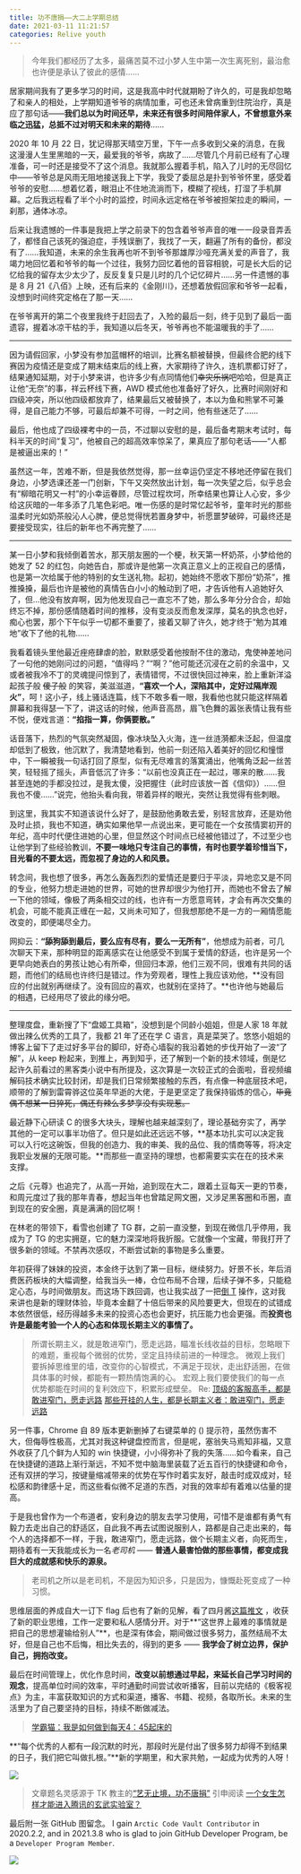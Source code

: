 ```yaml
---
title: 功不唐捐——大二上学期总结
date: 2021-03-11 11:21:57
categories: Relive youth
---
```

> 今年我们都经历了太多，最痛苦莫不过小梦人生中第一次生离死别，最治愈也许便是承认了彼此的感情……

居家期间我有了更多学习的时间，这是我高中时代就期盼了许久的，可是我却忽略了和亲人的相处，上学期知道爷爷的病情加重，可也还未曾病重到住院治疗，真是应了那句话——**我们总以为时间还早，未来还有很多时间陪伴家人，不曾想意外来临之迅猛，总抵不过对明天和未来的期待**……

2020 年 10 月 22 日，犹记得那天晴空万里，下午一点多收到父亲的消息，在我这漫漫人生里黑暗的一天，最爱我的爷爷，病故了……尽管几个月前已经有了心理准备，可一时还是接受不了这个消息。我就那么握着手机，陷入了儿时的无尽回忆中——爷爷总是风雨无阻地接送我上下学，我受了委屈总是扑到爷爷怀里，感受着爷爷的安慰……想着忆着，眼泪止不住地流淌而下，模糊了视线，打湿了手机屏幕。之后我远程看了半个小时的监控，时间永远定格在爷爷被担架拉走的瞬间，一刹那，通体冰凉。

后来让我遗憾的一件事是我把上学之前录下的包含着爷爷声音的唯一一段录音弄丢了，都怪自己该死的强迫症，手残误删了，我找了一天，翻遍了所有的备份，都没有了……我知道，未来的余生我再也听不到爷爷那雄厚沙哑充满关爱的声音了，我竭力地回忆着和爷爷的每一个过往，我努力回忆着他的音容相貌，可是长大后的记忆给我的留存太少太少了，反反复复只是儿时的几个记忆碎片……另一件遗憾的事是 8 月 21《八佰》上映，还有后来的《金刚川》，还想着放假回家和爷爷一起看，没想到时间终究定格在了那一天……

在爷爷离开的第二个夜里我终于赶回去了，入殓的最后一刻，终于见到了最后一面遗容，握着冰凉干枯的手，我知道以后冬天，爷爷再也不能温暖我的手了……

---

因为请假回家，小梦没有参加蓝帽杯的培训，比赛名额被替换，但最终合肥的线下赛因为疫情还是变成了期末结束后的线上赛，大家期待了许久，连机票都订好了，结果通知延期，对于小梦来讲，也许多少有点同情他们~~幸灾乐祸~~吧哈哈，但是真正让他“无奈”的事，祥云杯线下赛，AWD 模式他也准备好了好久，比赛时间刚好和四级冲突，所以他四级都放弃了，结果最后又被替换了，本以为鱼和熊掌不可兼得，是自己能力不够，可最后却兼不可得，一时之间，他有些迷茫了……

最后，他也成了四级裸考中的一员，不过聊以安慰的是，最后备考期末考试时，每科半天的时间“复习”，他被自己的超高效率惊呆了，果真应了那句老话——“人都是被逼出来的！”

虽然这一年，苦难不断，但是我依然觉得，那一丝幸运仍坚定不移地还停留在我们身边，小梦选课还差一门创新，下午又突然放出计划，每一次失望之后，似乎总会有“柳暗花明又一村”的小幸运眷顾，尽管过程坎坷，所幸结果也算让人心安，多少给这灰暗的一年多添了几笔色彩吧。唯一伤感的是时常忆起爷爷，童年时光的那些温柔时光如奶茶般沁人心脾，便总觉得恍若置身梦中，祈愿噩梦破碎，可最终还是要接受现实，往后的新年也不再完整了……

---

某一日小梦和我倾倒着苦水，那天朋友圈的一个梗，秋天第一杯奶茶，小梦给他的她发了 52 的红包，向她告白，那或许是他第一次真正意义上的正视自己的感情，也是第一次给属于他的特别的女生送礼物。起初，她始终不愿收下那份“奶茶”，推推搡搡，最后也许是被他的真情告白小小的触动到了吧，才告诉他有人追她好久了，但…他没有放弃啊，因为他发现自己一直忘不了她，那么多年分分合合，却始终忘不掉，那份感情随着时间的推移，没有变淡反而愈发深厚，莫名的执念也好，痴心也罢，那个下午似乎一切都不重要了，接着又聊了许久，她才终于“勉为其难地”收下了他的礼物……

我看着镜头里他最近痤疮肆虐的脸，默默感受着他按耐不住的激动，鬼使神差地问了一句他的她刚问过的问题，“值得吗？”“啊？”他可能还沉浸在之前的余温中，又或者被我冷不丁的灵魂提问惊到了，表情错愕，不过很快回过神来，脸上重新洋溢起孩子般 ~~傻子般~~ 的笑容，美滋滋道，**“喜欢一个人，深陷其中，定好过隔岸观火”**，呵！这小子，线上骚话连篇，线下不敢多看一眼，我看他也就只能这样隔着屏幕和我得瑟一下了，讲这话的时候，他声音高昂，眉飞色舞的嚣张表情让我有些不悦，便戏言道：**“掐指一算，你俩要散。”**

话音落下，热烈的气氛突然凝固，像冰块坠入火海，连一丝涟漪都未泛起，但温度却低到了极致，他沉默了，我清楚地看到，他前一刻还陷入着美好的回忆和憧憬中，下一瞬被我一句话打回了原型，似有无尽难言的落寞涌出，他嘴角泛起一丝苦笑，轻轻摇了摇头，声音低沉了许多：“以前也没真正在一起过，哪来的散……我甚至连她的手都没拉过，是我太傻，没把握住（此时应该放一首《信仰》）……但我也不傻……”说完，他抬头看向我，带着异样的眼光，突然让我觉得有些刺眼。

到这里，我其实不知道该说什么好了，是鼓励他勇敢去爱，别轻言放弃，还是劝他及时止损，我也不知道，确实如果他早一点说出来，更可能在一个女孩情窦初开的年纪，高中时代便住进她的心里，但显然这个时间点已经被他错过了，不过至少也让他学到了些经验教训，**不要一味地只专注自己的事情，有时也要学着珍惜当下，目光看的不要太远，而忽视了身边的人和风景。**

转念间，我也想了很多，再怎么轰轰烈烈的爱情还是要归于平淡，异地恋又是不同的专业，他努力想走进她的世界，可她的世界却很少为他打开，而她也不曾去了解一下他的领域，像极了两条相交过的线，也许有一方愿意弯转，才会有再次交集的机会，可能不能真正缠在一起，又尚未可知了，但我想那绝不是一方的一厢情愿能改变的，即便竭尽全力。

网抑云：**“舔狗舔到最后，要么应有尽有，要么一无所有”**，他想成为前者，可几次聊天下来，那种明显的距离感实在让他感受不到属于爱情的舒适，也许是另一个更早向她表白的男孩让她心有所牵，但回归本源，他们三观不同，很难有共同的话题，而他们的结局也许终归是错过。作为旁观者，理性上我应该劝他，**没有回应的付出就别再继续了。没有回应的喜欢，也就别在坚持了。**也许他与她最后的相遇，已经用尽了彼此的缘分吧。

---

整理度盘，重新搜了下“盘姬工具箱”，没想到是个同龄小姐姐，但是人家 18 年就做出辣么优秀的工具了，我都 21 年了还在学 C 语言，真是菜哭了。悠悠小姐姐的博客上留下了走过好多平台的脚印，好奇心墙裂的我沿着她的步伐开始了一波“了解”，从 keep 粉起来，到推上，再到知乎，还了解到一个新的技术领域，倒是忆起许久前看过的黑客类小说中有所提及，这次算是一次较正式的会面啦，音视频编解码技术确实比较封闭，却是我们日常频繁接触的东西，有点像一种底层技术吧，顺带的了解到雷霄骅这位英年早逝的大佬，于是更坚定了我保持锻炼的信心，~~毕竟偶不想某一日猝死，偶还有辣么多梦享没有实现惹。~~

最近静下心研读 C 的很多大块头，理解也越来越深刻了，理论基础夯实了，再学其他的一定可以事半功倍了。但只是如此还远远不够，**基本功扎实可以决定我可以入行吃这碗饭，但我的创造力、我的审美、我的品位、我的情商等等，将决定我职业发展的无限可能。**而那些一直坚持的理想，也都需要实实在在的技术来支撑。

之后《元尊》也追完了，从高一开始，追到现在大二，跟着土豆每天一更的节奏，和周元度过了我的那年青春，想起当年也曾踏足网文圈，又涉足黑客圈和币圈，直到现在的安全圈，真是满满的回忆啊！

在林老的带领下，看雪也创建了 TG 群，之前一直没整，到现在微信几乎停用，我成为了 TG 的忠实拥趸，它的魅力深深地将我折服。它就像一个宝藏，带我打开了很多新的领域。不禁再次感叹，不断尝试新的事物是多么重要。

年初获得了妹妹的投资，本金终于达到了第一目标，继续努力。好景不长，年后消费医药板块的大幅调整，给我当头一棒，仓位布局不合理，后续子弹不多，只能稳定心态，与时间做朋友。而这场下跌回调，也让我实战了一把[倒 T](https://zhidao.baidu.com/question/112864411.html) 操作，这对我来讲也是新的理财体验，毕竟本金翻了十倍后带来的风险要更大，但现在的试错成本依然很低，经历得越多未来的投资心态也会更好，抗压能力也会更强。而**投资也许是最能考验一个人的心态和体现长期主义的事情了。**

> 所谓长期主义，就是敢进窄门，愿走远路，瞄准长线收益的目标，忽略眼下的难题，重视每个微弱的优势，坚定且持续前进的一种理念。
微观上我们要拆掉思维里的墙，改变你的心智模式，不满足于现状，走出舒适圈，在做具体事的时候，都能有一颗热情饱满的心。
宏观上我们要使我们的每一点优势都能在时间的复利效应下，积累形成壁垒。
Re: [顶级的客服高手，都是敢进窄门，愿走远路](https://www.sohu.com/a/358696159_100250120)
[那些开挂的人生，都是长期主义者：敢进窄门，愿走远路](https://www.sohu.com/a/360936472_120478550)

另一件事，Chrome 自 89 版本更新删掉了右键菜单的 () 提示符，虽然伤害不大，但侮辱性极高，尤其对我这种键盘控而言，但是呢，塞翁失马焉知非福，又意外收获了几个鲜为人知的 win 快捷键，小小得弥补了我的失落……如今看来，自己在快捷键的道路上渐行渐远，不知不觉中脑海里装载了近五百行的快捷键和命令，还有双拼的学习，按键量缩减带来的优势在写作时着实友好，敲击时成双成对，轻松感和韵律感十足，而这些看似微不足道的东西，对我的效率却有着难以估量的提高。

于是我也曾作为一个布道者，安利身边的朋友去学习使用，可惜不是谁都有勇气有毅力去走出自己的舒适区，自此我不再去试图说服别人，路都是自己走出来的，每个人的选择都不一样，于我，敢进窄门，愿走远路，做个长期主义者，向死而生，期待着有一天我能成长为一名*老司机* —— **普通人最害怕做的那些事情，都变成我巨大的成就感和快乐的源泉。**

> 老司机之所以是老司机，不是因为知识多，只是因为，慷慨赴死变成了一种习惯。

思维层面的养成自大一订下 flag 后也有了新的见解，看了四月酱[这篇推文](https://twitter.com/M91767223/status/1367811690885124096) ，收获了新的职业思维，工作一定要和私人感情分开。对于**“这世界上最难的事情就是把自己的思想灌输给别人”**，也是深有体会，期间做过很多努力，虽然结局不太好，但是自己也不后悔，相比失去的，得到的更多 —— **我学会了树立边界，保护自己，拥抱改变。**

最后在时间管理上，优化作息时间，**改变以前想通过早起，来延长自己学习时间的观念**，提高单位时间的效率，平时通勤时间尝试收听播客，目前以完结的《极客视点》为主，丰富获取知识的方式和渠道，播客、书籍、视频，各取所长。未来的生活里为了自己要坚持的目标，持续不断做减法。

> [学霸猫：我是如何做到每天4：45起床的](https://zhuanlan.zhihu.com/p/25892705)

**“每个优秀的人都有一段沉默的时光，那段时光是付出了很多努力却得不到结果的日子，我们把它叫做扎根。”**新的学期里，和大家共勉，一起成为优秀的人呀！

![](/images/doit.jfif)

> 文章题名灵感源于 TK 教主的[“艺无止境，功不唐捐”](https://zhuanlan.zhihu.com/p/34700064)
引申阅读 [一个女生怎样才能进入腾讯的玄武实验室？](https://www.zhihu.com/question/63422112)

最后附一张 GitHub 图留念。
I gain `Arctic Code Vault Contributor` in 2020.2.2, and in 2021.3.8 who is glad to join GitHub Developer Program, be a `Developer Program Member`.

![](/images/github-xcbyao-2021-03-08-19_42_48.png)